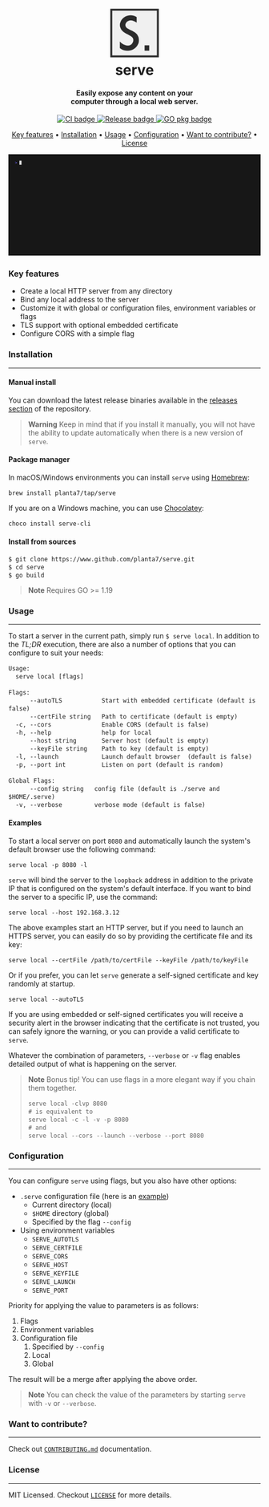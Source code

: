 <h1 align="center">
  <br>
  <img src="./assets/logo.png" alt="serve" width="100">
  <br>
  serve
  <br>
</h1>

<h4 align="center">Easily expose any content on your<br/>computer through a local web server.</h4>

<p align="center">
  <a href="https://github.com/planta7/serve/actions/workflows/ci.yaml">
    <img src="https://github.com/planta7/serve/actions/workflows/ci.yaml/badge.svg" alt="CI badge">
  </a>
  <a href="https://github.com/planta7/serve/actions/workflows/release.yaml">
    <img src="https://github.com/planta7/serve/actions/workflows/release.yaml/badge.svg" alt="Release badge">
  </a>
  <a href="https://pkg.go.dev/github.com/planta7/serve">
    <img src="https://pkg.go.dev/badge/github.com/planta7/serve.svg" alt="GO pkg badge">
  </a>
</p>

<p align="center">
  <a href="#key-features">Key features</a> •
  <a href="#installation">Installation</a> •
  <a href="#usage">Usage</a> •
  <a href="#configuration">Configuration</a> •
  <a href="#want-to-contribute">Want to contribute?</a> •
  <a href="#license">License</a>
</p>

![screenshot](assets/demo.gif)

### Key features

+ Create a local HTTP server from any directory
+ Bind any local address to the server
+ Customize it with global or configuration files, environment variables or flags
+ TLS support with optional embedded certificate
+ Configure CORS with a simple flag

### Installation
---

#### Manual install
You can download the latest release binaries available in the
[releases section](https://github.com/planta7/serve/releases/latest) of the repository.

> **Warning**
> Keep in mind that if you install it manually, you will not have the ability to update automatically when there
> is a new version of `serve`.

#### Package manager
In macOS/Windows environments you can install `serve` using [Homebrew](https://brew.sh):

```shell
brew install planta7/tap/serve
```

If you are on a Windows machine, you can use [Chocolatey](https://chocolatey.org):

```shell
choco install serve-cli
```

#### Install from sources

```shell
$ git clone https://www.github.com/planta7/serve.git
$ cd serve
$ go build
```

> **Note**
> Requires GO >= 1.19


### Usage
---

To start a server in the current path, simply run `$ serve local`. In addition to the _TL;DR_ execution,
there are also a number of options that you can configure to suit your needs:

```shell
Usage:
  serve local [flags]

Flags:
      --autoTLS           Start with embedded certificate (default is false)
      --certFile string   Path to certificate (default is empty)
  -c, --cors              Enable CORS (default is false)
  -h, --help              help for local
      --host string       Server host (default is empty)
      --keyFile string    Path to key (default is empty)
  -l, --launch            Launch default browser  (default is false)
  -p, --port int          Listen on port (default is random)

Global Flags:
      --config string   config file (default is ./serve and $HOME/.serve)
  -v, --verbose         verbose mode (default is false)
```

#### Examples

To start a local server on port `8080` and automatically launch the system's default browser use the following command:

```shell
serve local -p 8080 -l
```

`serve` will bind the server to the `loopback` address in addition to the private IP that is configured on the system's
default interface. If you want to bind the server to a specific IP, use the command:

```shell
serve local --host 192.168.3.12
```

The above examples start an HTTP server, but if you need to launch an HTTPS server, you can easily do so by providing
the certificate file and its key:

```shell
serve local --certFile /path/to/certFile --keyFile /path/to/keyFile
```

Or if you prefer, you can let `serve` generate a self-signed certificate and key randomly at startup.

```shell
serve local --autoTLS
```

If you are using embedded or self-signed certificates you will receive a security alert in the browser indicating that the
certificate is not trusted, you can safely ignore the warning, or you can provide a valid certificate to `serve`.

Whatever the combination of parameters, `--verbose` or `-v` flag enables detailed output of what is happening on
the server.

> **Note**
> Bonus tip! You can use flags in a more elegant way if you chain them together.
> ```shell
> serve local -clvp 8080
> # is equivalent to
> serve local -c -l -v -p 8080
> # and
> serve local --cors --launch --verbose --port 8080
> ```

### Configuration
---

You can configure `serve` using flags, but you also have other options:

+ `.serve` configuration file (here is an [example](.serve.sample))
  + Current directory (local)
  + `$HOME` directory (global)
  + Specified by the flag `--config`
+ Using environment variables
  + `SERVE_AUTOTLS`
  + `SERVE_CERTFILE`
  + `SERVE_CORS`
  + `SERVE_HOST`
  + `SERVE_KEYFILE`
  + `SERVE_LAUNCH`
  + `SERVE_PORT`

Priority for applying the value to parameters is as follows:

1. Flags
2. Environment variables
3. Configuration file
   1. Specified by `--config`
   2. Local
   3. Global

The result will be a merge after applying the above order.

> **Note**
> You can check the value of the parameters by starting `serve` with `-v` or `--verbose`.

### Want to contribute?
---

Check out [`CONTRIBUTING.md`](CONTRIBUTING.md) documentation.


### License
---

MIT Licensed. Checkout [`LICENSE`](LICENSE) for more details.
